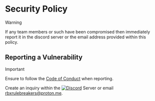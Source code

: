 # Security Policy

> [!WARNING]
> If any team members or such have been compromised then immediately report it in the discord server or the email address provided within this policy.

## Reporting a Vulnerability
> [!IMPORTANT]
> Ensure to follow the [Code of Conduct](./CODE_OF_CONDUCT.md) when reporting.

Create an inquiry within the [![Discord][shield-discord-server]][discord-invite] Server or email rbxrulebreakers@proton.me.

[shield-discord-server]: https://img.shields.io/discord/1335018287209123890?logo=discord&logoColor=white&label=discord&color=000000
[discord-invite]: https://discord.gg/U7JstgHdyg